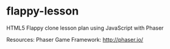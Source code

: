 flappy-lesson
=============

HTML5 Flappy clone lesson plan using JavaScript with Phaser

Resources:
Phaser Game Framework: http://phaser.io/
